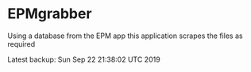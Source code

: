 # EPMgrabber
Using a database from the EPM app this application scrapes the files as required


Latest backup: Sun Sep 22 21:38:02 UTC 2019
